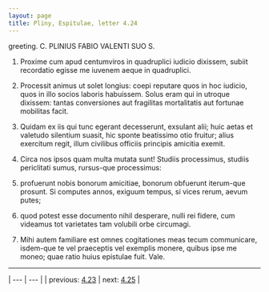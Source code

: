```yaml
---
layout: page
title: Pliny, Espitulae, letter 4.24
---
```


greeting. C. PLINIUS FABIO VALENTI SUO S.



1. Proxime cum apud centumviros in quadruplici iudicio dixissem, subiit recordatio egisse me iuvenem aeque in quadruplici.



2. Processit animus ut solet longius: coepi reputare quos in hoc iudicio, quos in illo socios laboris habuissem. Solus eram qui in utroque dixissem: tantas conversiones aut fragilitas mortalitatis aut fortunae mobilitas facit.



3. Quidam ex iis qui tunc egerant decesserunt, exsulant alii; huic aetas et valetudo silentium suasit, hic sponte beatissimo otio fruitur; alius exercitum regit, illum civilibus officiis principis amicitia exemit.



4. Circa nos ipsos quam multa mutata sunt! Studiis processimus, studiis periclitati sumus, rursus-que processimus:



5. profuerunt nobis bonorum amicitiae, bonorum obfuerunt iterum-que prosunt. Si computes annos, exiguum tempus, si vices rerum, aevum putes;



6. quod potest esse documento nihil desperare, nulli rei fidere, cum videamus tot varietates tam volubili orbe circumagi.



7. Mihi autem familiare est omnes cogitationes meas tecum communicare, isdem-que te vel praeceptis vel exemplis monere, quibus ipse me moneo; quae ratio huius epistulae fuit. Vale.



---

| --- | --- |
| previous: [4.23](../4.23/) | next: [4.25](../4.25/) |